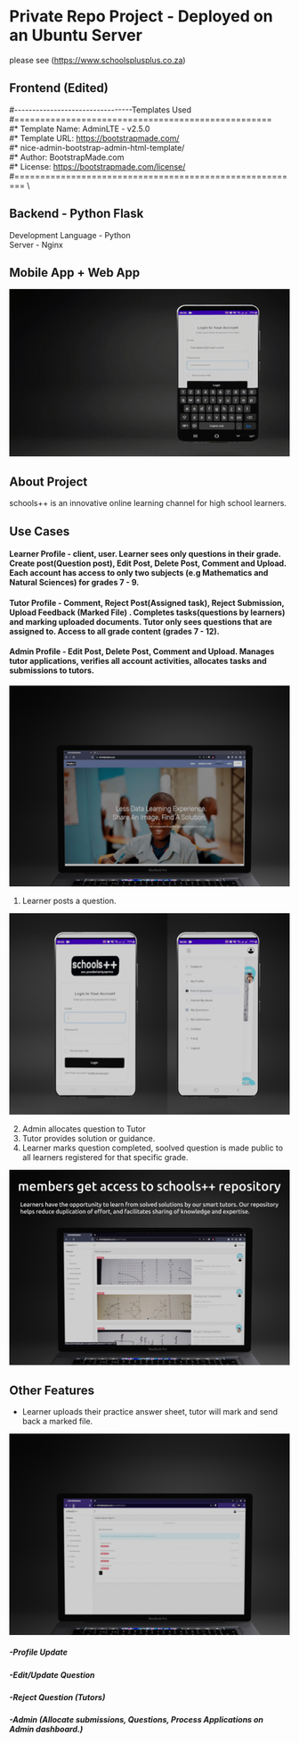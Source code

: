 # Private Repo Project - Deployed on an Ubuntu Server 
please see (https://www.schoolsplusplus.co.za)

## Frontend (Edited)

#---------------------------------Templates Used \
#================================================== \
#* Template Name: AdminLTE - v2.5.0 \
#* Template URL: https://bootstrapmade.com/ \
#* nice-admin-bootstrap-admin-html-template/ \
#* Author: BootstrapMade.com \
#* License: https://bootstrapmade.com/license/ \
#======================================================== \

## Backend - Python Flask

Development Language - Python \
Server - Nginx

## Mobile App + Web App
<div align="center">
  <img src="Untitled.gif" width="600" height="300"/>
</div>

## About Project

schools++ is an innovative online learning channel for high school learners.

## Use Cases
#### Learner Profile - client, user. Learner sees only questions in their grade. Create post(Question post), Edit Post, Delete Post, Comment and Upload. Each account has access to only two subjects (e.g Mathematics and Natural Sciences) for grades 7 - 9.
#### Tutor Profile - Comment, Reject Post(Assigned task), Reject Submission, Upload Feedback (Marked File) . Completes tasks(questions by learners) and marking uploaded documents. Tutor only sees questions that are assigned to. Access to all grade content (grades 7 - 12).
#### Admin Profile - Edit Post, Delete Post, Comment and Upload. Manages tutor applications, verifies all account activities, allocates tasks and submissions to tutors.


![Welcom Screen](home_web.png)

1) Learner posts a question.

![Login & Home Screen](home.png)

2) Admin allocates question to Tutor 
3) Tutor provides solution or guidance.
4) Learner marks question completed, soolved question is made public to all learners registered for that specific grade.

![schools++ repository](schools_repository.png)


## Other Features

- Learner uploads their practice answer sheet, tutor will mark and send back a marked file.

![Submit my work.](web_submit_a_file2.png)


##### -Profile Update
##### -Edit/Update Question
##### -Reject Question (Tutors)
##### -Admin (Allocate submissions, Questions, Process Applications on Admin dashboard.)




